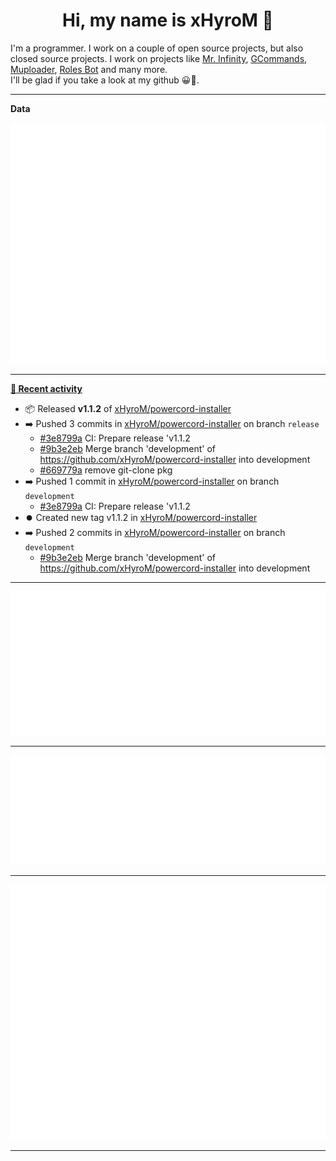<p align="center">
    <!-- <img src="https://avatars.githubusercontent.com/u/56601352" width="192" alt="hyro's pfp" /> -->
    <h1 align="center">Hi, my name is xHyroM 👋</h1>
</p>

I'm a programmer. I work on a couple of open source projects, but also closed source projects. I work on projects like [Mr. Infinity](https://discord.com/oauth2/authorize?client_id=720321585625694239&scope=bot%20applications.commands&permissions=8&redirect_uri=https://blobs.gq/imanager&prompt=consent&response_type=code), [GCommands](https://github.com/Garlic-Team/GCommands), [Muploader](https://github.com/xHyroM/Muploder), [Roles Bot](https://github.com/xHyroM/roles-bot) and many more.  
I'll be glad if you take a look at my github 😀👀.

___
**Data**

<img src="https://github.com/xHyroM/xHyroM/blob/master/.cache/base.svg">

___

**[📰 Recent activity](https://github.com/xHyroM)**
* 📦 Released **v1.1.2** of [xHyroM/powercord-installer](https://github.com/xHyroM/powercord-installer)
* ➡️ Pushed 3 commits in [xHyroM/powercord-installer](https://github.com/xHyroM/powercord-installer) on branch `release`
  * [#3e8799a](https://github.com/xHyroM/powercord-installer/commit/3e8799a) CI: Prepare release &#39;v1.1.2
  * [#9b3e2eb](https://github.com/xHyroM/powercord-installer/commit/9b3e2eb) Merge branch &#39;development&#39; of https://github.com/xHyroM/powercord-installer into development
  * [#669779a](https://github.com/xHyroM/powercord-installer/commit/669779a) remove git-clone pkg
* ➡️ Pushed 1 commit in [xHyroM/powercord-installer](https://github.com/xHyroM/powercord-installer) on branch `development`
  * [#3e8799a](https://github.com/xHyroM/powercord-installer/commit/3e8799a) CI: Prepare release &#39;v1.1.2
* ⏺️ Created new tag v1.1.2 in [xHyroM/powercord-installer](https://github.com/xHyroM/powercord-installer)
* ➡️ Pushed 2 commits in [xHyroM/powercord-installer](https://github.com/xHyroM/powercord-installer) on branch `development`
  * [#9b3e2eb](https://github.com/xHyroM/powercord-installer/commit/9b3e2eb) Merge branch &#39;development&#39; of https://github.com/xHyroM/powercord-installer into development


___

<img src="https://github.com/xHyroM/xHyroM/blob/master/.cache/isocalendar.svg">

___

<img src="https://github.com/xHyroM/xHyroM/blob/master/.cache/languages.svg">

___

<img src="https://github.com/xHyroM/xHyroM/blob/master/.cache/achievements.svg">

___
